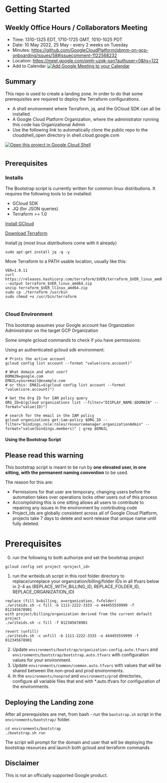 # Getting Started
## Weekly Office Hours / Collaborators Meeting
 - Time: 1310-1325 EDT, 1710-1725 GMT, 1010-1025 PDT
 - Date: 10 May 2022, 25 May - every 2 weeks on Tuesday
 - Minutes: https://github.com/GoogleCloudPlatform/pbmm-on-gcp-onboarding/issues/58#issuecomment-1122568232
 - Location: https://meet.google.com/qmh-uzqk-ssn?authuser=0&hs=122
 - Add to Calendar [![Add Google Meeting to your Calendar](https://www.gstatic.com/images/branding/product/2x/hh_calendar_64dp.png)](https://calendar.google.com/event?action=TEMPLATE&tmeid=N25jaTFldWVpdDl0ZGttdDFuZXE1aGpldjZfMjAyMjA1MjRUMTcxMDAwWiBmbWljaGFlbG9icmllbkBnb29nbGUuY29t&tmsrc=fmichaelobrien%40google.com&scp=ALL)

## Summary

This repo is used to create a landing zone. In order to do that some prerequisites are required to deploy the Terraform configurations.

 - A shell environment where Terraform, jq, and the GCloud SDK can all be installed. 
 - A Google Cloud Platform Organization, where the administrator running this code has Organizational Admin
 - Use the following link to automatically clone the public repo to the cloudshell_open directory in shell.cloud.google.com
 
[![Open this project in Google Cloud Shell](http://gstatic.com/cloudssh/images/open-btn.png)](https://console.cloud.google.com/cloudshell/open?git_repo=https://github.com/GoogleCloudPlatform/pbmm-on-gcp-onboarding&page=editor&tutorial=README.md)

#

## Prerequisites
### Installs
The Bootstrap script is currently written for common linux distributions. It requires the following tools to be installed:
 - GCloud SDK
 - JQ (for JSON queries)
 - Terraform >= 1.0
 
[Install GCloud](https://cloud.google.com/sdk/docs/install#linux)

[Download Terraform](https://www.terraform.io/downloads.html)

Install jq (most linux distributions come with it already)
```
sudo apt-get install jq -q -y 
```

Move Terraform to a PATH usable location, usually like this:
```
VER=1.0.11
curl https://releases.hashicorp.com/terraform/$VER/terraform_$VER_linux_amd64.zip --output terraform_$VER_linux_amd64.zip
unzip terraform_$VER_llinux_amd64.zip
sudo cp ./terraform /usr/bin
sudo chmod +x /usr/bin/terraform
```
#
### Cloud Environment

This bootstrap assumes your Google account has Organization Administrator on the target GCP Organization

Some simple gcloud commands to check if you have permissions:

Using an authenticated gcloud sdk environment:
```
# Prints the active account
gcloud config list account --format "value(core.account)"

# What domain and what user?
DOMAIN=google.com
EMAIL=youremail@example.com
# or this: EMAIL=$(gcloud config list account --format "value(core.account)")

# Get the Org ID for IAM policy query
ORG_ID=$(gcloud organizations list --filter="DISPLAY_NAME:$DOMAIN" --format="value(ID)")

# search for the email in the IAM policy
gcloud organizations get-iam-policy $ORG_ID --filter="bindings.role:roles/resourcemanager.organizationAdmin" --format="value(bindings.members)" | grep $EMAIL
```

#### Using the Bootstrap Script

## Please read this warning 

 This bootstrap script is meant to be run by **one elevated user, in one sitting, with the permanent naming convention** to be used. 
 
The reason for this are: 
- Permissions for that user are temporary, changing users before the automation takes over operations locks other users out of this process
- Accomplishing this is one sitting allows all users to contribute to repairing any issues in the environment by contributing code
- Project_Ids are globally consistent across all of Google Cloud Platform, projects take 7 days to delete and wont release that unique name until fully deleted. 

# Prerequisites
0. run the following to both authorize and set the bootstrap project
```
gcloud config set project <project_id>
```
1. run the writeids.sh script in this root folder directory to replace/unreplace your organization/billing/folder IDs in all tfvars below in 2-4 as (REPLACE_WITH_BILLING_ID, REPLACE_FOLDER_ID, REPLACE_ORGANIZATION_ID)
```
replace (fill b=billing, o=organization, f=folder)
./writeids.sh -c fill -b 1111-2222-3333 -o 444455559999 -f 012345678901
with project/billing/organization derived from the current default project
./writeids.sh -c fill -f 012345678901

revert (unfill)
./writeids.sh -c unfill -b 1111-2222-3333 -o 444455559999 -f 012345678901
```
2. Update `environments/bootstrap/organization-config.auto.tfvars` and `environments/bootstrap/bootstrap.auto.tfvars` with configuration values for your environment.
3. Update `environments/common/common.auto.tfvars` with values that will be shared between the non-prod and prod environments.
4. In the `environments/nonprod` and `environments/prod` directories, configure all variable files that end with *.auto.tfvars for configuration of the environments.

## Deploying the Landing zone
After all prerequisites are met, from bash - run the `bootstrap.sh` script in the `environments/bootstrap/` folder.  

```
cd environments/bootstrap
./bootstrap.sh run
```

The script will prompt for the domain and user that will be deploying the bootstrap resources and launch both gcloud and terraform commands

## Disclaimer

This is not an officially supported Google product.
